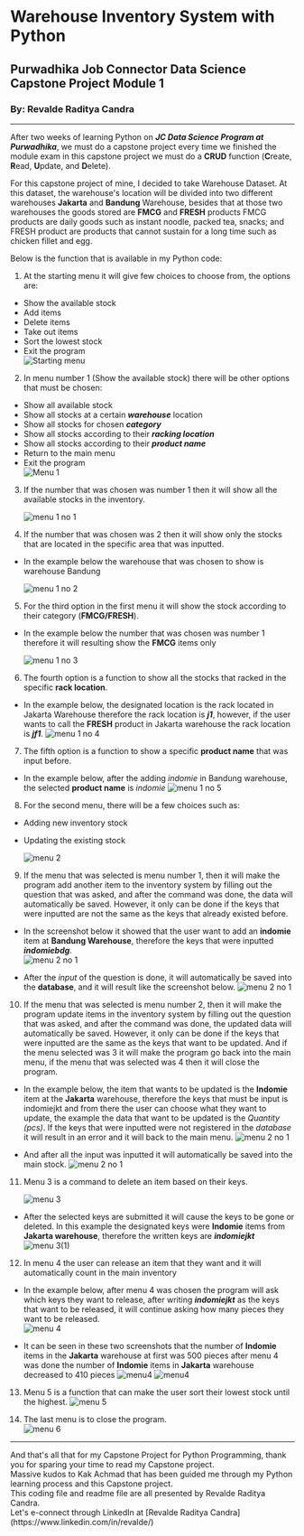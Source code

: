 # Warehouse Inventory System with Python
## Purwadhika Job Connector Data Science Capstone Project Module 1
### By: Revalde Raditya Candra
<hr>

After two weeks of learning Python on ***JC Data Science Program at Purwadhika***, we must do a capstone project every time we finished the module exam in this capstone project we must do a **CRUD** function (**C**reate, **R**ead, **U**pdate, and **D**elete).

For this capstone project of mine, I decided to take Warehouse Dataset. At this dataset, the warehouse's location will be divided into two different warehouses **Jakarta** and **Bandung** Warehouse, besides that at those two warehouses the goods stored are **FMCG** and **FRESH** products FMCG products are daily goods such as instant noodle, packed tea, snacks; and FRESH product are products that cannot sustain for a long time such as chicken fillet and egg.

Below is the function that is available in my Python code:

1. At the starting menu it will give few choices to choose from, the options are:
  - Show the available stock
  - Add items
  - Delete items
  - Take out items
  - Sort the lowest stock
  - Exit the program<br>
  ![Starting menu](Screenshot/ss1(1).jpg)
 
2. In menu number 1 (Show the available stock) there will be other options that must be chosen:
  - Show all available stock
  - Show all stocks at a certain ***warehouse*** location
  - Show all stocks for chosen ***category***
  - Show all stocks according to their ***racking location***
  - Show all stocks according to their ***product name***
  - Return to the main menu
  - Exit the program<br>
    ![Menu 1](Screenshot/ss2(2).jpg)
 
3. If the number that was chosen was number 1 then it will show all the available stocks in the inventory.
 
   ![menu 1 no 1](Screenshot/ss3(1).jpg)
 
4. If the number that was chosen was 2 then it will show only the stocks that are located in the specific area that was inputted.
  - In the example below the warehouse that was chosen to show is warehouse Bandung

    ![menu 1 no 2](Screenshot/ss4(2).jpg)

5. For the third option in the first menu it will show the stock according to their category (**FMCG/FRESH**).
  - In the example below the number that was chosen was number 1 therefore it will resulting show the **FMCG** items only

    ![menu 1 no 3](Screenshot/ss5(2).jpg)
    
6. The fourth option is a function to show all the stocks that racked in the specific **rack location**.
  - In the example below, the designated location is the rack located in Jakarta Warehouse therefore the rack location is ***j1***, however, if the user wants to call the **FRESH** product in Jakarta warehouse the rack location is ***jf1***.
    ![menu 1 no 4](Screenshot/ss11(1).jpg)
    
7. The fifth option is a function to show a specific **product name** that was input before.
  - In the example below, after the adding *indomie* in Bandung warehouse, the selected **product name** is *indomie*
   ![menu 1 no 5](Screenshot/ss14.jpg)

8. For the second menu, there will be a few choices such as:
  - Adding new inventory stock
  - Updating the existing stock
  
    ![menu 2](Screenshot/ss6(1).jpg)
 
9. If the menu that was selected is menu number 1, then it will make the program add another item to the inventory system by filling out the question that was asked, and after the command was done, the data will automatically be saved. However, it only can be done if the keys that were inputted are not the same as the keys that already existed before.
  - In the screenshot below it showed that the user want to add an **indomie** item at **Bandung Warehouse**, therefore the keys that were inputted ***indomiebdg***.<br>
     ![menu 2 no 1](Screenshot/ss7(2).jpg)

  - After the *input* of the question is done, it will automatically be saved into the **database**, and it will result like the screenshot below.
     ![menu 2 no 1](Screenshot/ss7(3).jpg)

10. If the menu that was selected is menu number 2, then it will make the program update items in the inventory system by filling out the question that was asked, and after the command was done, the updated data will automatically be saved. However, it only can be done if the keys that were inputted are the same as the keys that want to be updated. And if the menu selected was 3 it will make the program go back into the main menu, if the menu that was selected was 4 then it will close the program.
  - In the example below, the item that wants to be updated is the **Indomie** item at the **Jakarta** warehouse, therefore the keys that must be input is indomiejkt and from there the user can choose what they want to update, the example the data that want to be updated is the *Quantity (pcs)*. If the keys that were inputted were not registered in the *database* it will result in an error and it will back to the main menu.
    ![menu 2 no 1](Screenshot/ss8(2).jpg)

  - And after all the input was inputted it will automatically be saved into the main stock.
    ![menu 2 no 1](Screenshot/ss8(3).jpg)

11. Menu 3 is a command to delete an item based on their keys.

    ![menu 3](Screenshot/ss9(3).jpg)
  - After the selected keys are submitted it will cause the keys to be gone or deleted. In this example the designated keys were **Indomie** items from **Jakarta warehouse**, therefore the written keys are ***indomiejkt***
   ![menu 3(1)](Screenshot/ss9(2).jpg)

12. In menu 4 the user can release an item that they want and it will automatically count in the main inventory
  - In the example below, after menu 4 was chosen the program will ask which keys they want to release, after writing ***indomiejkt*** as the keys that want to be released, it will continue asking how many pieces they want to be released.<br>
    ![menu 4](Screenshot/ss10(4).jpg)
    
  - It can be seen in these two screenshots that the number of **Indomie** items in the **Jakarta** warehouse at first was 500 pieces after menu 4 was done the number of **Indomie** items in **Jakarta** warehouse decreased to 410 pieces
     ![menu4](Screenshot/ss3(1).jpg)
     ![menu4](Screenshot/ss10(3).jpg)

13. Menu 5 is a function that can make the user sort their lowest stock until the highest.
     ![menu 5](Screenshot/ss12.jpg)
     
14. The last menu is to close the program.<br>
     ![menu 6](Screenshot/ss13(1).jpg)
     
<hr>
And that's all that for my Capstone Project for Python Programming, thank you for sparing your time to read my Capstone project.<br>
Massive kudos to Kak Achmad that has been guided me through my Python learning process and this Capstone project.<br>
This coding file and readme file are all presented by Revalde Raditya Candra.<br>
Let's e-connect through LinkedIn at [Revalde Raditya Candra](https://www.linkedin.com/in/revalde/)
